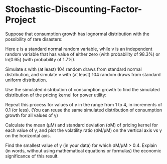 # Stochastic-Discounting-Factor-Project


Suppose that consumption growth has lognormal distribution with the possibility of rare disasters:


Here ε is a standard normal random variable, while ν is an independent random variable that has value of either zero 
(with probability of 98.3%) or ln(0.65) (with probability of 1.7%).

Simulate ε with (at least) 104 random draws from standard normal distribution,
and simulate ν with (at least) 104 random draws from standard uniform distribution.

Use the simulated distribution of consumption growth to find the simulated distribution of the pricing kernel for power utility:


Repeat this process for values of γ in the range from 1 to 4, in increments of 0.1 (or less). 
(You can reuse the same simulated distribution of consumption growth for all values of γ)

Calculate the mean (μM) and standard deviation (σM) of pricing kernel for each value of γ, 
and plot the volatility ratio (σM/μM) on the vertical axis vs γ on the horizontal axis.

Find the smallest value of γ (in your data) for which σM/μM > 0.4. Explain (in words, without using mathematical equations or formulas) 
the economic significance of this result.

